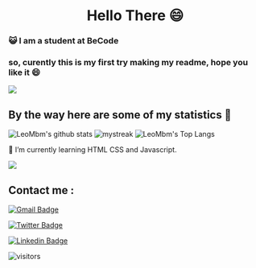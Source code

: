 <h1 align="center">Hello There 😄 </h1>

### :smiley_cat: I am a student at BeCode

### so, curently this is my first try making my readme, hope you like it 😄

<a href="https://www.youtube.com/watch?v=nC9dQOnUyao"><img src="https://indianmemetemplates.com/wp-content/uploads/Computer-Guy.jpg"></a>

## By the way here are some of my statistics 🚀
![LeoMbm's github stats](https://github-readme-stats.vercel.app/api?username=LeoMbm&show_icons=true&theme=tokyonight)
<img src="https://github-readme-streak-stats.herokuapp.com/?user=LeoMbm&theme=tokyonight" alt="mystreak"/>
![LeoMbm's Top Langs](https://github-readme-stats.vercel.app/api/top-langs/?username=LeoMbm&theme=tokyonight&layout=compact)

🌱 I’m currently learning HTML CSS and Javascript.

<a href="https://www.youtube.com/watch?v=dQw4w9WgXcQ"><img src="https://user-images.githubusercontent.com/73097560/115834477-dbab4500-a447-11eb-908a-139a6edaec5c.gif"></a>

## Contact me : 
[![Gmail Badge](https://img.shields.io/badge/-leonidas.j.mbm@gmail.com-blue?style=flat-roundedrectangle&logo=Gmail&logoColor=white&link=mailto:leonidas.j.mbm@gmail.com)](leonidas.j.mbm@gmail.com)

[![Twitter Badge](https://img.shields.io/badge/-@TechLeo777-1ca0f1?style=flat-square&labelColor=1ca0f1&logo=twitter&logoColor=white&link=https://twitter.com/TechLeo777)](https://twitter.com/TechLeo777) 

[![Linkedin Badge](https://img.shields.io/badge/-LeonidasJeremy-blue?style=flat-square&logo=Linkedin&logoColor=white&link=https://www.linkedin.com/in/leonidas-jeremy-mbuembue-nyunyi-84a10b234/)](https://www.linkedin.com/in/leonidas-jeremy-mbuembue-nyunyi-84a10b234/)

![visitors](https://komarev.com/ghpvc/?username=LeoMbm&color=yellow)


